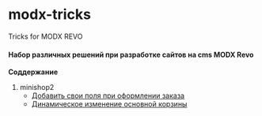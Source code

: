 # modx-tricks
Tricks for MODX REVO

#### Набор различных решений при разработке сайтов на cms MODX Revo

**Соддержание**

1. minishop2
	* [Добавить свои поля при оформлении заказа](/minishop2/order/AddFieldToOrderInManager.md)
	* [Динамическое изменение основной корзины](/minishop2/cart/DynamicUpdateCart.md)